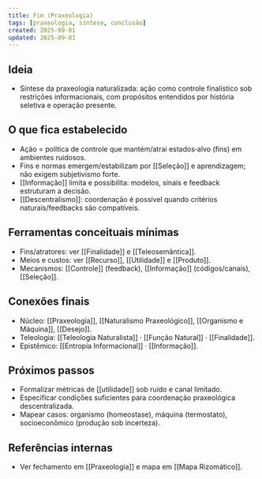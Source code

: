 ```yaml
---
title: Fim (Praxeologia)
tags: [praxeologia, síntese, conclusão]
created: 2025-09-01
updated: 2025-09-01
---
```


## Ideia
- Síntese da praxeologia naturalizada: ação como controle finalístico sob restrições informacionais, com propósitos entendidos por história seletiva e operação presente.

## O que fica estabelecido
- Ação = política de controle que mantém/atrai estados‑alvo (fins) em ambientes ruidosos.
- Fins e normas emergem/estabilizam por [[Seleção]] e aprendizagem; não exigem subjetivismo forte.
- [[Informação]] limita e possibilita: modelos, sinais e feedback estruturam a decisão.
- [[Descentralismo]]: coordenação é possível quando critérios naturais/feedbacks são compatíveis.

## Ferramentas conceituais mínimas
- Fins/atratores: ver [[Finalidade]] e [[Teleosemântica]].
- Meios e custos: ver [[Recurso]], [[Utilidade]] e [[Produto]].
- Mecanismos: [[Controle]] (feedback), [[Informação]] (códigos/canais), [[Seleção]].

## Conexões finais
- Núcleo: [[Praxeologia]], [[Naturalismo Praxeológico]], [[Organismo e Máquina]], [[Desejo]].
- Teleologia: [[Teleologia Naturalista]] · [[Função Natural]] · [[Finalidade]].
- Epistêmico: [[Entropia Informacional]] · [[Informação]].

## Próximos passos
- Formalizar métricas de [[utilidade]] sob ruído e canal limitado.
- Especificar condições suficientes para coordenação praxeológica descentralizada.
- Mapear casos: organismo (homeostase), máquina (termostato), socioeconômico (produção sob incerteza).

## Referências internas
- Ver fechamento em [[Praxeologia]] e mapa em [[Mapa Rizomático]].

